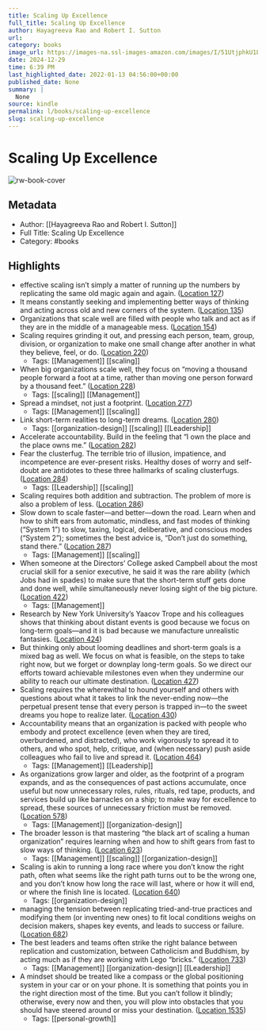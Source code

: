 ```yaml
---
title: Scaling Up Excellence
full_title: Scaling Up Excellence
author: Hayagreeva Rao and Robert I. Sutton
url: 
category: books
image_url: https://images-na.ssl-images-amazon.com/images/I/51UtjphkU1L._SL200_.jpg
date: 2024-12-29
time: 6:39 PM
last_highlighted_date: 2022-01-13 04:56:00+00:00
published_date: None
summary: |
  None
source: kindle
permalink: l/books/scaling-up-excellence
slug: scaling-up-excellence
---
```

# Scaling Up Excellence

![rw-book-cover](https://images-na.ssl-images-amazon.com/images/I/51UtjphkU1L._SL200_.jpg)

## Metadata
- Author: [[Hayagreeva Rao and Robert I. Sutton]]
- Full Title: Scaling Up Excellence
- Category: #books

## Highlights
- effective scaling isn’t simply a matter of running up the numbers by replicating the same old magic again and again. ([Location 127](https://readwise.io/to_kindle?action=open&asin=B00EKOBXKI&location=127))
- It means constantly seeking and implementing better ways of thinking and acting across old and new corners of the system. ([Location 135](https://readwise.io/to_kindle?action=open&asin=B00EKOBXKI&location=135))
- Organizations that scale well are filled with people who talk and act as if they are in the middle of a manageable mess. ([Location 154](https://readwise.io/to_kindle?action=open&asin=B00EKOBXKI&location=154))
- Scaling requires grinding it out, and pressing each person, team, group, division, or organization to make one small change after another in what they believe, feel, or do. ([Location 220](https://readwise.io/to_kindle?action=open&asin=B00EKOBXKI&location=220))
    - Tags: [[Management]] [[scaling]] 
- When big organizations scale well, they focus on “moving a thousand people forward a foot at a time, rather than moving one person forward by a thousand feet.” ([Location 228](https://readwise.io/to_kindle?action=open&asin=B00EKOBXKI&location=228))
    - Tags: [[scaling]] [[Management]] 
- Spread a mindset, not just a footprint. ([Location 277](https://readwise.io/to_kindle?action=open&asin=B00EKOBXKI&location=277))
    - Tags: [[Management]] [[scaling]] 
- Link short-term realities to long-term dreams. ([Location 280](https://readwise.io/to_kindle?action=open&asin=B00EKOBXKI&location=280))
    - Tags: [[organization-design]] [[scaling]] [[Leadership]] 
- Accelerate accountability. Build in the feeling that “I own the place and the place owns me.” ([Location 282](https://readwise.io/to_kindle?action=open&asin=B00EKOBXKI&location=282))
- Fear the clusterfug. The terrible trio of illusion, impatience, and incompetence are ever-present risks. Healthy doses of worry and self-doubt are antidotes to these three hallmarks of scaling clusterfugs. ([Location 284](https://readwise.io/to_kindle?action=open&asin=B00EKOBXKI&location=284))
    - Tags: [[Leadership]] [[scaling]] 
- Scaling requires both addition and subtraction. The problem of more is also a problem of less. ([Location 286](https://readwise.io/to_kindle?action=open&asin=B00EKOBXKI&location=286))
- Slow down to scale faster—and better—down the road. Learn when and how to shift ears from automatic, mindless, and fast modes of thinking (“System 1”) to slow, taxing, logical, deliberative, and conscious modes (“System 2”); sometimes the best advice is, “Don’t just do something, stand there.” ([Location 287](https://readwise.io/to_kindle?action=open&asin=B00EKOBXKI&location=287))
    - Tags: [[Management]] [[scaling]] 
- When someone at the Directors’ College asked Campbell about the most crucial skill for a senior executive, he said it was the rare ability (which Jobs had in spades) to make sure that the short-term stuff gets done and done well, while simultaneously never losing sight of the big picture. ([Location 422](https://readwise.io/to_kindle?action=open&asin=B00EKOBXKI&location=422))
    - Tags: [[Management]] 
- Research by New York University’s Yaacov Trope and his colleagues shows that thinking about distant events is good because we focus on long-term goals—and it is bad because we manufacture unrealistic fantasies. ([Location 424](https://readwise.io/to_kindle?action=open&asin=B00EKOBXKI&location=424))
- But thinking only about looming deadlines and short-term goals is a mixed bag as well. We focus on what is feasible, on the steps to take right now, but we forget or downplay long-term goals. So we direct our efforts toward achievable milestones even when they undermine our ability to reach our ultimate destination. ([Location 427](https://readwise.io/to_kindle?action=open&asin=B00EKOBXKI&location=427))
- Scaling requires the wherewithal to hound yourself and others with questions about what it takes to link the never-ending now—the perpetual present tense that every person is trapped in—to the sweet dreams you hope to realize later. ([Location 430](https://readwise.io/to_kindle?action=open&asin=B00EKOBXKI&location=430))
- Accountability means that an organization is packed with people who embody and protect excellence (even when they are tired, overburdened, and distracted), who work vigorously to spread it to others, and who spot, help, critique, and (when necessary) push aside colleagues who fail to live and spread it. ([Location 464](https://readwise.io/to_kindle?action=open&asin=B00EKOBXKI&location=464))
    - Tags: [[Management]] [[Leadership]] 
- As organizations grow larger and older, as the footprint of a program expands, and as the consequences of past actions accumulate, once useful but now unnecessary roles, rules, rituals, red tape, products, and services build up like barnacles on a ship; to make way for excellence to spread, these sources of unnecessary friction must be removed. ([Location 578](https://readwise.io/to_kindle?action=open&asin=B00EKOBXKI&location=578))
    - Tags: [[Management]] [[organization-design]] 
- The broader lesson is that mastering “the black art of scaling a human organization” requires learning when and how to shift gears from fast to slow ways of thinking. ([Location 623](https://readwise.io/to_kindle?action=open&asin=B00EKOBXKI&location=623))
    - Tags: [[Management]] [[scaling]] [[organization-design]] 
- Scaling is akin to running a long race where you don’t know the right path, often what seems like the right path turns out to be the wrong one, and you don’t know how long the race will last, where or how it will end, or where the finish line is located. ([Location 640](https://readwise.io/to_kindle?action=open&asin=B00EKOBXKI&location=640))
    - Tags: [[organization-design]] 
- managing the tension between replicating tried-and-true practices and modifying them (or inventing new ones) to fit local conditions weighs on decision makers, shapes key events, and leads to success or failure. ([Location 682](https://readwise.io/to_kindle?action=open&asin=B00EKOBXKI&location=682))
- The best leaders and teams often strike the right balance between replication and customization, between Catholicism and Buddhism, by acting much as if they are working with Lego “bricks.” ([Location 733](https://readwise.io/to_kindle?action=open&asin=B00EKOBXKI&location=733))
    - Tags: [[Management]] [[organization-design]] [[Leadership]] 
- A mindset should be treated like a compass or the global positioning system in your car or on your phone. It is something that points you in the right direction most of the time. But you can’t follow it blindly; otherwise, every now and then, you will plow into obstacles that you should have steered around or miss your destination. ([Location 1535](https://readwise.io/to_kindle?action=open&asin=B00EKOBXKI&location=1535))
    - Tags: [[personal-growth]] 


